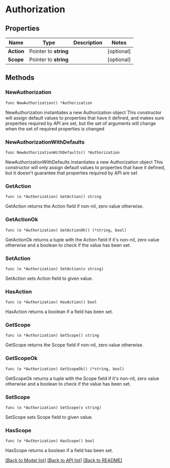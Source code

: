 # Authorization

## Properties

Name | Type | Description | Notes
------------ | ------------- | ------------- | -------------
**Action** | Pointer to **string** |  | [optional] 
**Scope** | Pointer to **string** |  | [optional] 

## Methods

### NewAuthorization

`func NewAuthorization() *Authorization`

NewAuthorization instantiates a new Authorization object
This constructor will assign default values to properties that have it defined,
and makes sure properties required by API are set, but the set of arguments
will change when the set of required properties is changed

### NewAuthorizationWithDefaults

`func NewAuthorizationWithDefaults() *Authorization`

NewAuthorizationWithDefaults instantiates a new Authorization object
This constructor will only assign default values to properties that have it defined,
but it doesn't guarantee that properties required by API are set

### GetAction

`func (o *Authorization) GetAction() string`

GetAction returns the Action field if non-nil, zero value otherwise.

### GetActionOk

`func (o *Authorization) GetActionOk() (*string, bool)`

GetActionOk returns a tuple with the Action field if it's non-nil, zero value otherwise
and a boolean to check if the value has been set.

### SetAction

`func (o *Authorization) SetAction(v string)`

SetAction sets Action field to given value.

### HasAction

`func (o *Authorization) HasAction() bool`

HasAction returns a boolean if a field has been set.

### GetScope

`func (o *Authorization) GetScope() string`

GetScope returns the Scope field if non-nil, zero value otherwise.

### GetScopeOk

`func (o *Authorization) GetScopeOk() (*string, bool)`

GetScopeOk returns a tuple with the Scope field if it's non-nil, zero value otherwise
and a boolean to check if the value has been set.

### SetScope

`func (o *Authorization) SetScope(v string)`

SetScope sets Scope field to given value.

### HasScope

`func (o *Authorization) HasScope() bool`

HasScope returns a boolean if a field has been set.


[[Back to Model list]](../README.md#documentation-for-models) [[Back to API list]](../README.md#documentation-for-api-endpoints) [[Back to README]](../README.md)


